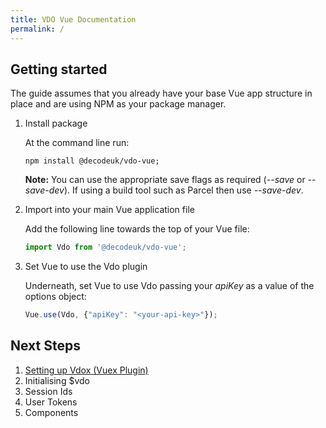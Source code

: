 ```yaml
---
title: VDO Vue Documentation
permalink: /
---
```


## Getting started

The guide assumes that you already have your base Vue app structure in place and are using NPM as your package manager.

1. Install package

    At the command line run:

    ```shell
    npm install @decodeuk/vdo-vue;
    ```

    **Note:** You can use the appropriate save flags as required (_--save_ or _--save-dev_). If using a build tool such as Parcel then use _--save-dev_.

1. Import into your main Vue application file

    Add the following line towards the top of your Vue file:

    ```js
    import Vdo from '@decodeuk/vdo-vue';
    ```

1. Set Vue to use the Vdo plugin

    Underneath, set Vue to use Vdo passing your _apiKey_ as a value of the options object:

    ```js
    Vue.use(Vdo, {"apiKey": "<your-api-key>"});
    ```

## Next Steps

1. [Setting up Vdox (Vuex Plugin)](./vdox/)
1. Initialising $vdo
1. Session Ids
1. User Tokens
1. Components
